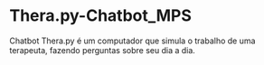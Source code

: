 # Thera.py-Chatbot_MPS

Chatbot Thera.py é um computador que simula o trabalho de uma terapeuta, fazendo perguntas sobre seu dia a dia.
